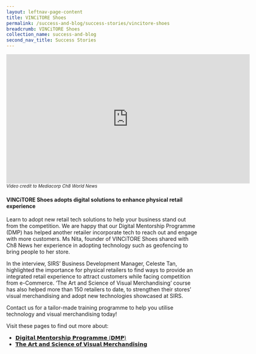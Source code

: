 ```yaml
---
layout: leftnav-page-content
title: VINCiTORE Shoes
permalink: /success-and-blog/success-stories/vincitore-shoes
breadcrumb: VINCiTORE Shoes
collection_name: success-and-blog
second_nav_title: Success Stories
---
```


<center><iframe src="https://player.vimeo.com/video/530226447?badge=0&amp;autopause=0&amp;player_id=0&amp;app_id=58479" width="640" height="340" frameborder="0" allow="autoplay; fullscreen; picture-in-picture" allowfullscreen title="SIRSxVINCiTORE Shoes.mp4"></iframe></center>
<small><i>Video credit to Mediacorp Ch8 World News</i></small>

<h4>VINCiTORE Shoes adopts digital solutions to enhance physical retail experience</h4>

<p>Learn to adopt new retail tech solutions to help your business stand out from the competition. We are happy that our Digital Mentorship Programme (DMP) has helped another retailer incorporate tech to reach out and engage with more customers. Ms Nita, founder of VINCiTORE Shoes shared with Ch8 News her experience in adopting technology such as geofencing to bring people to her store.</p>

<p>In the interview, SIRS’ Business Development Manager, Celeste Tan, highlighted the importance for physical retailers to find ways to provide an integrated retail experience to attract customers while facing competition from e-Commerce. ‘The Art and Science of Visual Merchandising’ course has also helped more than 150 retailers to date, to strengthen their stores’ visual merchandising and adopt new technologies showcased at SIRS.</p>

<p>Contact us for a tailor-made training programme to help you utilise technology and visual merchandising today!</p>

Visit these pages to find out more about:

- <a href="/digital-programmes/digital-mentorship-programme">𝗗𝗶𝗴𝗶𝘁𝗮𝗹 𝗠𝗲𝗻𝘁𝗼𝗿𝘀𝗵𝗶𝗽 𝗣𝗿𝗼𝗴𝗿𝗮𝗺𝗺𝗲 (𝗗𝗠𝗣)</a>
- <a href="/wsq-programmes/wsq-modular-programmes/the-art-and-science-of-visual-merchandising">𝗧𝗵𝗲 𝗔𝗿𝘁 𝗮𝗻𝗱 𝗦𝗰𝗶𝗲𝗻𝗰𝗲 𝗼𝗳 𝗩𝗶𝘀𝘂𝗮𝗹 𝗠𝗲𝗿𝗰𝗵𝗮𝗻𝗱𝗶𝘀𝗶𝗻𝗴</a>
